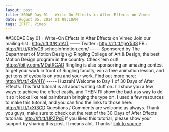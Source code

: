 ```yaml
---
layout: post
title: 30DAE Day 01 - Write-On Effects in After Effects on Vimeo
date: August 05, 2014 at 09:10AM
tags: IFTTT, Vimeo
---
```

##30DAE Day 01 - Write-On Effects in After Effects on Vimeo
Join our mailing-list : http://ift.tt/Kh1AtT ----- Twitter : http://ift.tt/1jeY538 FB : http://ift.tt/Kh1yC6 schoolofmotion.com/ ----- Sponsored by The Department of Motion Design @ Ringling College of Art &amp; Design, the best Motion Design program in the country. Check 'em out! https://bitly.com/MDatRCAD Ringling is also sponsoring an amazing contest to get your work in front of Ringling faculty, win a free animation lesson, and get tons of eyeballs on you and your work. Find out more here: http://ift.tt/1kBV41Y ----- Huzzah! Welcome to Day 1 of 30 Days of After Effects. This first tutorial is all about writing stuff on. I’ll show you a few ways to achieve the effect easily, and THEN I’ll show the bad-ass way to do it so it looks like real paintbrush bringing the type on. I used a few resources to make this tutorial, and you can find the links to those here: http://ift.tt/1xXt3CD Questions / Comments are welcome as always. Thank you guys, make sure to check out the rest of the 30 Days of After Effects tutorials: http://ift.tt/UPZPsE If you liked this tutorial, please show your support by sharing this post. It means alot. Thanks!
[link to source](http://ift.tt/1kBV41Z) 

